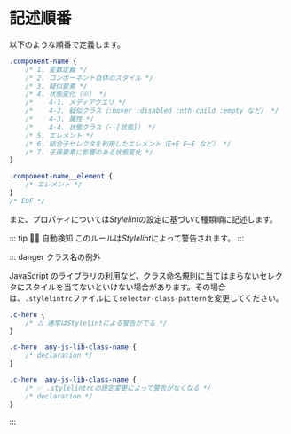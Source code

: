 # 記述順番

以下のような順番で定義します。

```css
.component-name {
	/* 1. 変数定義 */
	/* 2. コンポーネント自体のスタイル */
	/* 3. 疑似要素 */
	/* 4. 状態変化（※） */
	/*    4-1. メディアクエリ */
	/*    4-2. 疑似クラス（:hover :disabled :nth-child :empty など） */
	/*    4-3. 属性 */
	/*    4-4. 状態クラス（--[状態]） */
	/* 5. エレメント */
	/* 6. 結合子セレクタを利用したエレメント（E+E E~E など） */
	/* 7. 子孫要素に影響のある状態変化 */
}

.component-name__element {
	/* エレメント */
}
/* EOF */
```

また、プロパティについては*Stylelint*の設定に基づいて種類順に記述します。

::: tip 👮‍♀️ 自動検知
このルールは*Stylelint*によって警告されます。
:::

::: danger クラス名の例外

JavaScript のライブラリの利用など、クラス命名規則に当てはまらないセレクタにスタイルを当てないといけない場合があります。その場合は、`.stylelintrc`ファイルにて`selector-class-pattern`を変更してください。

```css
.c-hero {
	/* ⚠️ 通常はStylelintによる警告がでる */
}

.c-hero .any-js-lib-class-name {
	/* declaration */
}

.c-hero .any-js-lib-class-name {
	/* ✅ .stylelintrcの設定変更によって警告がなくなる */
	/* declaration */
}
```

:::

